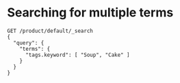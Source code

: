 # Searching for multiple terms

```
GET /product/default/_search
{
  "query": {
    "terms": {
      "tags.keyword": [ "Soup", "Cake" ]
    }
  }
}
```